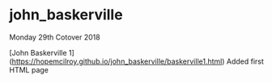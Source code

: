 # john_baskerville

Monday 29th Cotover 2018

[John Baskerville 1]
(https://hopemcilroy.github.io/john_baskerville/baskerville1.html) 
Added first HTML page
 